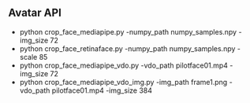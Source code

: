 ## Avatar API
-	python crop_face_mediapipe.py -numpy_path numpy_samples.npy -img_size 72 
-	python crop_face_retinaface.py -numpy_path numpy_samples.npy -scale 85
-	python crop_face_mediapipe_vdo.py -vdo_path pilotface01.mp4 -img_size 72
- 	python crop_face_mediapipe_vdo_img.py -img_path frame1.png -vdo_path pilotface01.mp4 -img_size 384